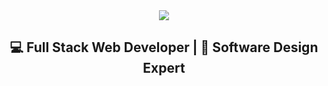<div align="center">
  <img src="https://capsule-render.vercel.app/api?type=waving&height=300&color=gradient&fontColor=000000&text=Amine%20Belkhodja&fontAlignY=50&textBg=false&desc=Software%20Developer&fontSize=50" />
</div>
<div align="center">
  <h2>💻 Full Stack Web Developer | 🚀 Software Design Expert</h2>
</div>
